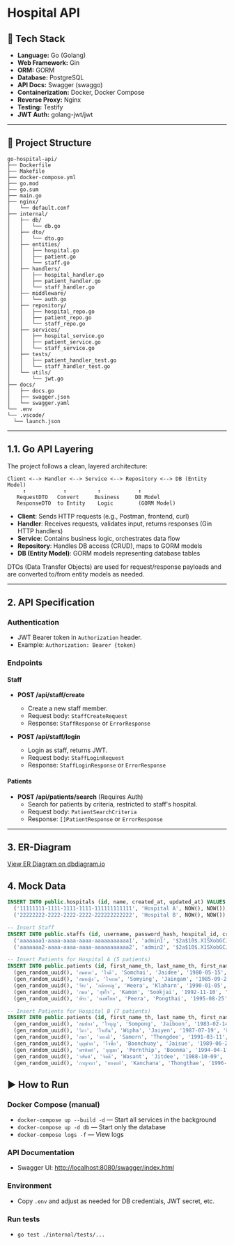 # Hospital API

## 🚀 Tech Stack
- **Language:** Go (Golang)
- **Web Framework:** Gin
- **ORM:** GORM
- **Database:** PostgreSQL
- **API Docs:** Swagger (swaggo)
- **Containerization:** Docker, Docker Compose
- **Reverse Proxy:** Nginx
- **Testing:** Testify
- **JWT Auth:** golang-jwt/jwt

---

## 📁 Project Structure
```
go-hospital-api/
├── Dockerfile
├── Makefile
├── docker-compose.yml
├── go.mod
├── go.sum
├── main.go
├── nginx/
│   └── default.conf
├── internal/
│   ├── db/
│   │   └── db.go
│   ├── dto/
│   │   └── dto.go
│   ├── entities/
│   │   ├── hospital.go
│   │   ├── patient.go
│   │   └── staff.go
│   ├── handlers/
│   │   ├── hospital_handler.go
│   │   ├── patient_handler.go
│   │   └── staff_handler.go
│   ├── middleware/
│   │   └── auth.go
│   ├── repository/
│   │   ├── hospital_repo.go
│   │   ├── patient_repo.go
│   │   └── staff_repo.go
│   ├── services/
│   │   ├── hospital_service.go
│   │   ├── patient_service.go
│   │   └── staff_service.go
│   ├── tests/
│   │   ├── patient_handler_test.go
│   │   └── staff_handler_test.go
│   └── utils/
│       └── jwt.go
├── docs/
│   ├── docs.go
│   ├── swagger.json
│   └── swagger.yaml
└── .env
└── .vscode/
  └── launch.json
```
---

## 1.1. Go API Layering

The project follows a clean, layered architecture:

```
Client <--> Handler <--> Service <--> Repository <--> DB (Entity Model)
     ↑            ↑          ↑            ↑
   RequestDTO   Convert     Business     DB Model
   ResponseDTO  to Entity    Logic        (GORM Model)
```

- **Client**: Sends HTTP requests (e.g., Postman, frontend, curl)
- **Handler**: Receives requests, validates input, returns responses (Gin HTTP handlers)
- **Service**: Contains business logic, orchestrates data flow
- **Repository**: Handles DB access (CRUD), maps to GORM models
- **DB (Entity Model)**: GORM models representing database tables

DTOs (Data Transfer Objects) are used for request/response payloads and are converted to/from entity models as needed.



---

## 2. API Specification

### Authentication

- JWT Bearer token in `Authorization` header.
- Example: `Authorization: Bearer {token}`

### Endpoints

#### Staff

- **POST /api/staff/create**
  - Create a new staff member.
  - Request body: `StaffCreateRequest`
  - Response: `StaffResponse` or `ErrorResponse`

- **POST /api/staff/login**
  - Login as staff, returns JWT.
  - Request body: `StaffLoginRequest`
  - Response: `StaffLoginResponse` or `ErrorResponse`

#### Patients

- **POST /api/patients/search** (Requires Auth)
  - Search for patients by criteria, restricted to staff's hospital.
  - Request body: `PatientSearchCriteria`
  - Response: `[]PatientResponse` or `ErrorResponse`
---

## 3. ER-Diagram

[View ER Diagram on dbdiagram.io](https://dbdiagram.io/d/6895f0d4dd90d17865181592)




## 4. Mock Data
```sql
INSERT INTO public.hospitals (id, name, created_at, updated_at) VALUES
  ('11111111-1111-1111-1111-111111111111', 'Hospital A', NOW(), NOW()),
  ('22222222-2222-2222-2222-222222222222', 'Hospital B', NOW(), NOW());

-- Insert Staff
INSERT INTO public.staffs (id, username, password_hash, hospital_id, created_at, updated_at) VALUES
  ('aaaaaaa1-aaaa-aaaa-aaaa-aaaaaaaaaaa1', 'admin1', '$2a$10$.X1SXobGCJdlX.7.QjYGkOGhVZotMiZYgbJ2BSCOyb7YE99pT5xTS', '11111111-1111-1111-1111-111111111111', NOW(), NOW()),
  ('aaaaaaa2-aaaa-aaaa-aaaa-aaaaaaaaaaa2', 'admin2', '$2a$10$.X1SXobGCJdlX.7.QjYGkOGhVZotMiZYgbJ2BSCOyb7YE99pT5xTS', '22222222-2222-2222-2222-222222222222', NOW(), NOW());

-- Insert Patients for Hospital A (5 patients)
INSERT INTO public.patients (id, first_name_th, last_name_th, first_name_en, last_name_en, date_of_birth, patient_hn, national_id, passport_id, phone_number, email, gender, hospital_id, created_at, updated_at) VALUES
  (gen_random_uuid(), 'สมชาย', 'ใจดี', 'Somchai', 'Jaidee', '1980-05-15', 'HN001', '1234567890123', NULL, '0811111111', 'somchai@example.com', 'M', '11111111-1111-1111-1111-111111111111', NOW(), NOW()),
  (gen_random_uuid(), 'สมหญิง', 'ใจงาม', 'Somying', 'Jaingam', '1985-09-20', 'HN002', '2234567890123', NULL, '0822222222', 'somying@example.com', 'F', '11111111-1111-1111-1111-111111111111', NOW(), NOW()),
  (gen_random_uuid(), 'วีระ', 'กล้าหาญ', 'Weera', 'Klaharn', '1990-01-05', 'HN003', '3234567890123', NULL, '0833333333', 'weera@example.com', 'M', '11111111-1111-1111-1111-111111111111', NOW(), NOW()),
  (gen_random_uuid(), 'กมล', 'สุขใจ', 'Kamon', 'Sookjai', '1992-11-10', 'HN004', '4234567890123', NULL, '0844444444', 'kamon@example.com', 'F', '11111111-1111-1111-1111-111111111111', NOW(), NOW()),
  (gen_random_uuid(), 'พีระ', 'พงษ์ไทย', 'Peera', 'Pongthai', '1995-08-25', 'HN005', '5234567890123', NULL, '0855555555', 'peera@example.com', 'M', '11111111-1111-1111-1111-111111111111', NOW(), NOW());

-- Insert Patients for Hospital B (7 patients)
INSERT INTO public.patients (id, first_name_th, last_name_th, first_name_en, last_name_en, date_of_birth, patient_hn, national_id, passport_id, phone_number, email, gender, hospital_id, created_at, updated_at) VALUES
  (gen_random_uuid(), 'สมปอง', 'ใจบุญ', 'Sompong', 'Jaiboon', '1983-02-14', 'HN101', '6234567890123', NULL, '0866666666', 'sompong@example.com', 'M', '22222222-2222-2222-2222-222222222222', NOW(), NOW()),
  (gen_random_uuid(), 'วิภา', 'ใจเย็น', 'Wipha', 'Jaiyen', '1987-07-19', 'HN102', '7234567890123', NULL, '0877777777', 'wipha@example.com', 'F', '22222222-2222-2222-2222-222222222222', NOW(), NOW()),
  (gen_random_uuid(), 'สมร', 'ทองดี', 'Samorn', 'Thongdee', '1991-03-11', 'HN103', '8234567890123', NULL, '0888888888', 'samorn@example.com', 'F', '22222222-2222-2222-2222-222222222222', NOW(), NOW()),
  (gen_random_uuid(), 'บุญช่วย', 'ใจซื่อ', 'Boonchuay', 'Jaisue', '1989-06-23', 'HN104', '9234567890123', NULL, '0899999999', 'boonchuay@example.com', 'M', '22222222-2222-2222-2222-222222222222', NOW(), NOW()),
  (gen_random_uuid(), 'พรทิพย์', 'บุญมา', 'Pornthip', 'Boonma', '1994-04-17', 'HN105', '1334567890123', NULL, '0810000000', 'pornthip@example.com', 'F', '22222222-2222-2222-2222-222222222222', NOW(), NOW()),
  (gen_random_uuid(), 'วสันต์', 'จิตดี', 'Wasant', 'Jitdee', '1988-10-09', 'HN106', '2334567890123', NULL, '0820000000', 'wasant@example.com', 'M', '22222222-2222-2222-2222-222222222222', NOW(), NOW()),
  (gen_random_uuid(), 'กาญจนา', 'ทองแท้', 'Kanchana', 'Thongthae', '1996-12-01', 'HN107', '3334567890123', NULL, '0830000000', 'kanchana@example.com', 'F', '22222222-2222-2222-2222-222222222222', NOW(), NOW());
```

## ▶️ How to Run
### Docker Compose (manual)

- `docker-compose up --build -d` — Start all services in the background
- `docker-compose up -d db` — Start only the database
- `docker-compose logs -f` — View logs

### API Documentation

- Swagger UI: [http://localhost:8080/swagger/index.html](http://localhost:8080/swagger/index.html)

### Environment

- Copy `.env` and adjust as needed for DB credentials, JWT secret, etc.

### Run tests

- `go test ./internal/tests/...`

